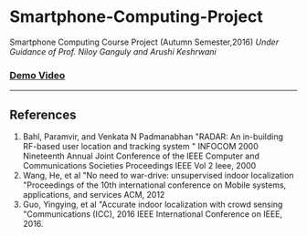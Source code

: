 # Smartphone-Computing-Project
Smartphone Computing Course Project (Autumn Semester,2016)
*Under Guidance of Prof. Niloy Ganguly and Arushi Keshrwani*

### [Demo Video](https://youtu.be/iwPgTPgQQ20)

----

## References

1. Bahl, Paramvir, and Venkata N  Padmanabhan  "RADAR: An in-building RF-based user location and tracking system " INFOCOM 2000 Nineteenth Annual Joint Conference of the IEEE Computer and Communications Societies  Proceedings  IEEE  Vol  2  Ieee, 2000
2. Wang, He, et al  "No need to war-drive: unsupervised indoor localization "Proceedings of the 10th international conference on Mobile systems, applications, and services  ACM, 2012 
3. Guo, Yingying, et al  "Accurate indoor localization with crowd sensing "Communications (ICC), 2016 IEEE International 
Conference on  IEEE, 2016.
